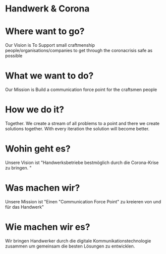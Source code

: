 # Handwerk & Corona

# Where want to go?
Our Vision is
To Support small craftmenship people/organisations/companies to get through the coronacrisis safe as possible 

# What we want to do?
Our Mission is
Build a communication force point for the craftsmen people

# How we do it?
Together.
We create a stream of all problems to a point and there we create solutions together. 
With every iteration the solution will become better.



# Wohin geht es?
Unsere Vision ist
"Handwerksbetriebe bestmöglich durch die Corona-Krise zu bringen. "
# Was machen wir?
Unsere Mission ist
"Einen "Communication Force Point" zu kreieren von und für das Handwerk"
# Wie machen wir es?
Wir bringen Handwerker durch die digitale Kommunikationstechnologie zusammen um gemeinsam die besten Lösungen zu entwicklen.
